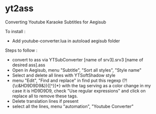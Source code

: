 # yt2ass
Converting Youtube Karaoke Subtitles for Aegisub

To install :
- Add youtube-converter.lua in autoload aegisub folder

Steps to follow :
- convert to ass via YTSubConverter [name of srv3].srv3 [name of desired ass].ass
- Open in Aegisub, menu "Subtitle", "Sort all styles", "Style name"
- Select and delete all lines with YTSoftShadow style
- menu "Edit", "Find and replace" in find put this regexp (?!\{\\c&HD9D9D9&\})\{[^\}]*\} with the tag serving as a color change in my case it is HD9D9D9, check "Use regular expressions" and click on replace all to remove these tags.
- Delete translation lines if present
- select all the lines, menu "automation", "Youtube Converter"
